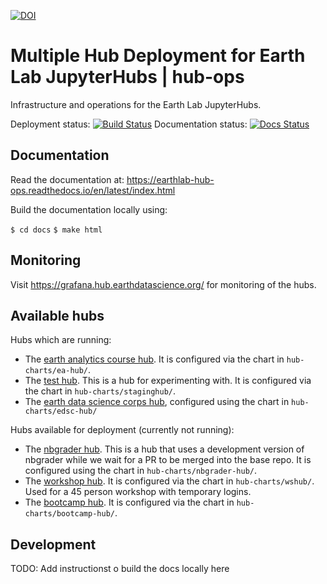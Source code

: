[![DOI](https://zenodo.org/badge/136452806.svg)](https://zenodo.org/badge/latestdoi/136452806)

# Multiple Hub Deployment for Earth Lab JupyterHubs | hub-ops

Infrastructure and operations for the Earth Lab JupyterHubs.

Deployment status: [![Build Status](https://travis-ci.org/earthlab/hub-ops.svg?branch=master)](https://travis-ci.org/earthlab/hub-ops)
Documentation status: [![Docs Status](https://readthedocs.org/projects/earthlab-hub-ops/badge/?version=latest)](https://readthedocs.org/projects/earthlab-hub-ops/builds/)

## Documentation

Read the documentation at: https://earthlab-hub-ops.readthedocs.io/en/latest/index.html

Build the documentation locally using:

`$ cd docs`
`$ make html`

## Monitoring

Visit https://grafana.hub.earthdatascience.org/ for monitoring of the hubs.


## Available hubs

Hubs which are running:
* The [earth analytics course hub](https://hub.earthdatascience.org/ea-hub/).
  It is configured via the chart in `hub-charts/ea-hub/`.
* The [test hub](https://hub.earthdatascience.org/staginghub/). This is a hub
  for experimenting with. It is configured via the chart in `hub-charts/staginghub/`.
* The [earth data science corps hub](https://hub.earthdatascience.org/edsc-hub/), configured using the chart in `hub-charts/edsc-hub/`

Hubs available for deployment (currently not running):

* The [nbgrader hub](https://hub.earthdatascience.org/nbgrader-hub). This is a
  hub that uses a development version of nbgrader while we wait for a PR to be
  merged into the base repo. It is configured using  the chart in
  `hub-charts/nbgrader-hub/`.
* The [workshop hub](https://hub.earthdatascience.org/wshub/). It is configured
  via the chart in `hub-charts/wshub/`. Used for a 45 person workshop with temporary logins.
* The [bootcamp hub](https://hub.earthdatascience.org/bootcamp-hub/).
    It is configured via the chart in `hub-charts/bootcamp-hub/`.


## Development

TODO: Add instructionst o build the docs locally here
